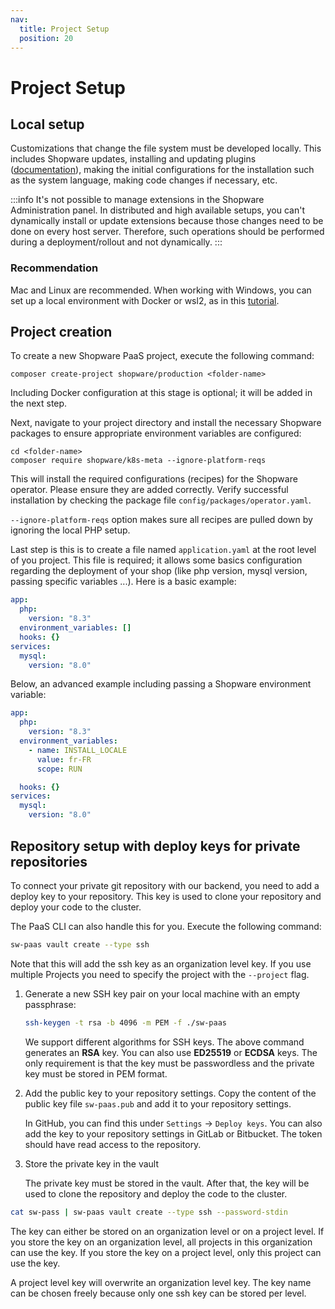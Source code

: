 ```yaml
---
nav:
  title: Project Setup
  position: 20
---
```


# Project Setup

## Local setup

Customizations that change the file system must be developed locally. This includes Shopware updates, installing and updating plugins ([documentation](https://developers.shopware.com/developers-guide/shopware-composer/#requiring-plugins)), making the initial configurations for the installation such as the system language, making code changes if necessary, etc.

:::info
It's not possible to manage extensions in the Shopware Administration panel. In distributed and high available setups, you can't dynamically install or update extensions because those changes need to be done on every host server. Therefore, such operations should be performed during a deployment/rollout and not dynamically.
:::

### Recommendation

Mac and Linux are recommended. When working with Windows, you can set up a local environment with Docker or wsl2, as in this [tutorial](https://www.youtube.com/watch?v=5XYFRDlT9WI).

## Project creation

To create a new Shopware PaaS project, execute the following command:

```
composer create-project shopware/production <folder-name>
```

Including Docker configuration at this stage is optional; it will be added in the next step.

Next, navigate to your project directory and install the necessary Shopware packages to ensure appropriate environment variables are configured:

```
cd <folder-name>
composer require shopware/k8s-meta --ignore-platform-reqs
```

This will install the required configurations (recipes) for the Shopware operator. Please ensure they are added correctly. Verify successful installation by checking the package file `config/packages/operator.yaml`.<br>

`--ignore-platform-reqs` option makes sure all recipes are pulled down by ignoring the local PHP setup.


Last step is this is to create a file named `application.yaml` at the root level of you project. This file is required; it allows some basics configuration regarding the deployment of your shop (like php version, mysql version, passing specific variables ...).
Here is a basic example:

```yaml
app:
  php:
    version: "8.3"
  environment_variables: []
  hooks: {}
services:
  mysql:
    version: "8.0"
```

Below, an advanced example including passing a Shopware environment variable:

```yaml
app:
  php:
    version: "8.3"
  environment_variables:
    - name: INSTALL_LOCALE
      value: fr-FR
      scope: RUN

  hooks: {}
services:
  mysql:
    version: "8.0"
```

## Repository setup with deploy keys for private repositories

To connect your private git repository with our backend, you need to add a deploy key to your repository.
This key is used to clone your repository and deploy your code to the cluster.

The PaaS CLI can also handle this for you. Execute the following command:

```bash
sw-paas vault create --type ssh
```

Note that this will add the ssh key as an organization level key. If you use multiple Projects you need to specify the project with the `--project` flag.

1. Generate a new SSH key pair on your local machine with an empty passphrase:

    ```bash
    ssh-keygen -t rsa -b 4096 -m PEM -f ./sw-paas
    ```
    
    We support different algorithms for SSH keys.
    The above command generates an **RSA** key.
    You can also use **ED25519** or **ECDSA** keys.
    The only requirement is that the key must be passwordless and the private key must be stored in PEM format.

2. Add the public key to your repository settings. Copy the content of the public key file `sw-paas.pub` and add it to your repository settings.

    In GitHub, you can find this under `Settings` -> `Deploy keys`.
    You can also add the key to your repository settings in GitLab or Bitbucket.
    The token should have read access to the repository.

3. Store the private key in the vault

    The private key must be stored in the vault.
    After that, the key will be used to clone the repository and deploy the code to the cluster.

```bash
cat sw-pass | sw-paas vault create --type ssh --password-stdin
```

The key can either be stored on an organization level or on a project level.
If you store the key on an organization level, all projects in this organization can use the key.
If you store the key on a project level, only this project can use the key.

A project level key will overwrite an organization level key.
The key name can be chosen freely because only one ssh key can be stored per level.
